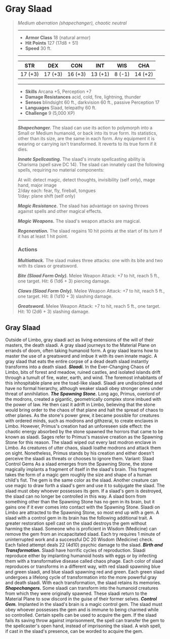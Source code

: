 # Gray Slaad
>*Medium aberration (shapechanger), chaotic neutral*
>___
>- **Armor Class** 18 (natural armor)
>- **Hit Points** 127 (17d8 + 51)
>- **Speed** 30 ft.
>___
>|STR|DEX|CON|INT|WIS|CHA|
>|:---:|:---:|:---:|:---:|:---:|:---:|
>|17 (+3)|17 (+3)|16 (+3)|13 (+1)|8 (-1)|14 (+2)|
>___
>- **Skills** Arcana +5, Perception +7
>- **Damage Resistances** acid, cold, fire, lightning, thunder
>- **Senses** blindsight 60 ft., darkvision 60 ft., passive Perception 17
>- **Languages** Slaad, telepathy 60 ft.
>- **Challenge** 9 (5,000 XP)
>___
>***Shapechanger.*** The slaad can use its action to polymorph into a Small or Medium humanoid, or back into its true form. Its statistics, other than its size, are the same in each form. Any equipment it is wearing or carrying isn't transformed. It reverts to its true form if it dies.  
>
>***Innate Spellcasting.*** The slaad's innate spellcasting ability is Charisma (spell save DC 14). The slaad can innately cast the following spells, requiring no material components:  
>
>At will: detect magic, detect thoughts, invisibility (self only), mage hand, major image  
>2/day each: fear, fly, fireball, tongues  
>1/day: plane shift (self only)  
>
>
>***Magic Resistance.*** The slaad has advantage on saving throws against spells and other magical effects.  
>
>***Magic Weapons.*** The slaad's weapon attacks are magical.  
>
>***Regeneration.*** The slaad regains 10 hit points at the start of its turn if it has at least 1 hit point.  
>
>### Actions
>***Multiattack.*** The slaad makes three attacks: one with its bite and two with its claws or greatsword.  
>
>***Bite (Slaad Form Only).*** Melee Weapon Attack: +7 to hit, reach 5 ft., one target. Hit: 6 (1d6 + 3) piercing damage.  
>
>***Claws (Slaad Form Only).*** Melee Weapon Attack: +7 to hit, reach 5 ft., one target. Hit: 8 (1d10 + 3) slashing damage.  
>
>***Greatsword.*** Melee Weapon Attack: +7 to hit, reach 5 ft., one target. Hit: 10 (2d6 + 3) slashing damage.
## Gray Slaad
Outside of Limbo, gray slaadi act as living extensions of the will of their masters, the death slaadi. A gray slaad journeys to the Material Plane on errands of doom, often taking humanoid form. A gray slaad learns how to master the use of a greatsword and imbue it with its own innate magic.
A gray slaad that eats the entire corpse of a dead death slaad instantly transforms into a death slaad.
***Slaadi.*** In the Ever-Changing Chaos of Limbo, bits of forest and meadow, ruined castles, and isolated islands drift through a tumult of fire, water, earth, and wind. The foremost inhabitants of this inhospitable plane are the toad-like slaadi. Slaadi are undisciplined and have no formal hierarchy, although weaker slaadi obey stronger ones under threat of annihilation.
***The Spawning Stone.***  Long ago, Primus, overlord of the modrons, created a gigantic, geometrically complex stone imbued with the power of law. He then cast it adrift in Limbo, believing that the stone would bring order to the chaos of that plane and halt the spread of chaos to other planes. As the stone's power grew, it became possible for creatures with ordered minds, such as modrons and githzerai, to create enclaves in Limbo. However, Primus's creation had an unforeseen side effect: the chaotic energy absorbed by the stone spawned the horrors that came to be known as slaadi. Sages refer to Primus's massive creation as the Spawning Stone for this reason.
The slaadi wiped out every last modron enclave in Limbo. As creatures of utter chaos, slaadi loathe modrons and attack them on sight. Nonetheless, Primus stands by his creation and either doesn't perceive the slaadi as threats or chooses to ignore them.
Variant: Slaad Control Gems
As a slaad emerges from the Spawning Stone, the stone magically implants a fragment of itself in the slaad's brain. This fragment takes the form of a magic gem roughly the size and shape of a human child's fist. The gem is the same color as the slaad. Another creature can use magic to draw forth a slaad's gem and use it to subjugate the slaad. The slaad must obey whoever possesses its gem. If a slaad's gem is destroyed, the slaad can no longer be controlled in this way.
A slaad born from something other than the Spawning Stone has no gem in its brain, but it gains one if it ever comes into contact with the Spawning Stone. Slaadi on Limbo are attracted to the Spawning Stone, so most end up with a gem. A slaad with a control gem in its brain has the following additional trait.
A greater restoration spell cast on the slaad destroys the gem without harming the slaad.
Someone who is proficient in Wisdom (Medicine) can remove the gem from an incapacitated slaad. Each try requires 1 minute of uninterrupted work and a successful DC 20 Wisdom (Medicine) check. Each failed attempt deals 22 (4d10) psychic damage to the slaad.
***Birth and Transformation.***  Slaadi have horrific cycles of reproduction. Slaadi reproduce either by implanting humanoid hosts with eggs or by infecting them with a transformative disease called chaos phage. Each color of slaad reproduces or transforms in a different way, with red slaadi spawning blue and green slaadi, and blue slaadi spawning red and green. Each green slaad undergoes a lifelong cycle of transformation into the more powerful gray and death slaadi. With each transformation, the slaad retains its memories.
***Shapechangers.***  Some slaadi can transform into the humanoid creatures from which they were originally spawned. These slaadi return to the Material Plane to sow discord in the guise of their former selves.
***Control Gem.***  Implanted in the slaad's brain is a magic control gem. The slaad must obey whoever possesses the gem and is immune to being charmed while so controlled. Certain spells can be used to acquire the gem. If the slaad fails its saving throw against imprisonment, the spell can transfer the gem to the spellcaster's open hand, instead of imprisoning the slaad. A wish spell, if cast in the slaad's presence, can be worded to acquire the gem.